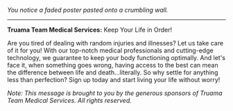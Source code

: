 *You notice a faded poster pasted onto a crumbling wall.*

---

**Truama Team Medical Services:** Keep Your Life in Order!

Are you tired of dealing with random injuries and illnesses? Let us take care of it for you! With our top-notch medical professionals and cutting-edge technology, we guarantee to keep your body functioning optimally. And let's face it, when something goes wrong, having access to the best can mean the difference between life and death...literally. So why settle for anything less than perfection? Sign up today and start living your life without worry!

*Note: This message is brought to you by the generous sponsors of Truama Team Medical Services. All rights reserved.*
